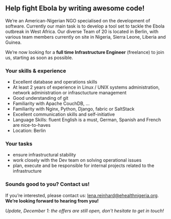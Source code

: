## Help fight Ebola by writing awesome code!

We’re an American-Nigerian NGO specialised on the development of software. Currently our main task is to develop a tool set to tackle the Ebola outbreak in West Africa. Our diverse Team of 20 is located in Berlin, with various team members currently on site in Nigeria, Sierra Leone, Liberia and Guinea. 

We’re now looking for a __full time Infrastructure Engineer__ (freelance) to join us, starting as soon as possible.

### Your skills & experience

- Excellent database and operations skills
- At least 2 years of experience in Linux / UNIX systems administration, network administration or infrasctucture management
- Good understanding of git
- Familiarity with Apache CouchDB, …
- Familiarity with Nginx, Python, Django, fabric or SaltStack
- Excellent communication skills and self-initiative
- Language Skills: fluent English is a must, German, Spanish and French are nice-to-haves
- Location: Berlin

### Your tasks

- ensure infrastructural stability
- work closely with the Dev team on solving operational issues
- plan, execute and be responsible for internal projects related to the infrastructure

### Sounds good to you? Contact us!

If you’re interested, please contact us: lena.reinhard@ehealthnigeria.org. __We’re looking forward to hearing from you!__

_Update, December 1: the offers are still open, don't hesitate to get in touch!_
